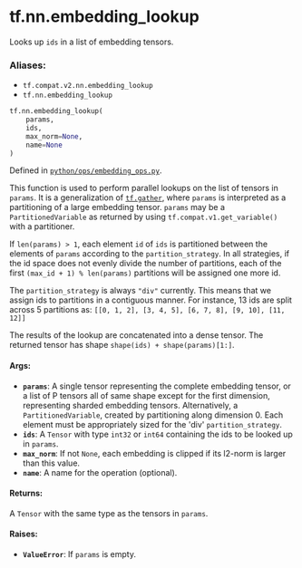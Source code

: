 <div itemscope itemtype="http://developers.google.com/ReferenceObject">
<meta itemprop="name" content="tf.nn.embedding_lookup" />
<meta itemprop="path" content="Stable" />
</div>

# tf.nn.embedding_lookup

Looks up `ids` in a list of embedding tensors.

### Aliases:

* `tf.compat.v2.nn.embedding_lookup`
* `tf.nn.embedding_lookup`

``` python
tf.nn.embedding_lookup(
    params,
    ids,
    max_norm=None,
    name=None
)
```



Defined in [`python/ops/embedding_ops.py`](/code/stable/tensorflow/python/ops/embedding_ops.py).

<!-- Placeholder for "Used in" -->

This function is used to perform parallel lookups on the list of
tensors in `params`.  It is a generalization of
<a href="../../tf/gather.md"><code>tf.gather</code></a>, where `params` is
interpreted as a partitioning of a large embedding tensor.  `params` may be
a `PartitionedVariable` as returned by using `tf.compat.v1.get_variable()`
with a
partitioner.

If `len(params) > 1`, each element `id` of `ids` is partitioned between
the elements of `params` according to the `partition_strategy`.
In all strategies, if the id space does not evenly divide the number of
partitions, each of the first `(max_id + 1) % len(params)` partitions will
be assigned one more id.

The `partition_strategy` is always `"div"` currently. This means that we
assign ids to partitions in a contiguous manner. For instance, 13 ids are
split across 5 partitions as:
`[[0, 1, 2], [3, 4, 5], [6, 7, 8], [9, 10], [11, 12]]`

The results of the lookup are concatenated into a dense
tensor. The returned tensor has shape `shape(ids) + shape(params)[1:]`.

#### Args:


* <b>`params`</b>: A single tensor representing the complete embedding tensor, or a
  list of P tensors all of same shape except for the first dimension,
  representing sharded embedding tensors.  Alternatively, a
  `PartitionedVariable`, created by partitioning along dimension 0. Each
  element must be appropriately sized for the 'div' `partition_strategy`.
* <b>`ids`</b>: A `Tensor` with type `int32` or `int64` containing the ids to be looked
  up in `params`.
* <b>`max_norm`</b>: If not `None`, each embedding is clipped if its l2-norm is larger
  than this value.
* <b>`name`</b>: A name for the operation (optional).


#### Returns:

A `Tensor` with the same type as the tensors in `params`.



#### Raises:


* <b>`ValueError`</b>: If `params` is empty.
